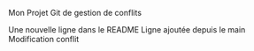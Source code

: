 Mon Projet Git de gestion de conflits

Une nouvelle ligne dans le README
Ligne ajoutée depuis le main
Modification conflit
